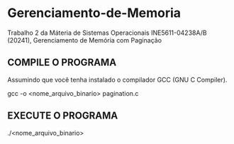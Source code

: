 # Gerenciamento-de-Memoria
Trabalho 2 da Máteria de Sistemas Operacionais INE5611-04238A/B (20241), Gerenciamento de Memória com Paginação

## COMPILE O PROGRAMA
Assumindo que você tenha instalado o compilador GCC (GNU C Compiler).

gcc -o <nome_arquivo_binario> pagination.c

## EXECUTE O PROGRAMA

./<nome_arquivo_binario>
